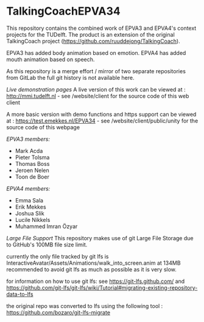 # TalkingCoachEPVA34
This repository contains the combined work of EPVA3 and EPVA4's context projects for the TUDelft. 
The product is an extension of the original TalkingCoach project (https://github.com/ruuddejong/TalkingCoach).

EPVA3 has added body animation based on emotion.
EPVA4 has added mouth animation based on speech.

As this repository is a merge effort / mirror of two separate repositories from GitLab the full git history is not available here.

*Live demonstration pages*
A live version of this work can be viewed at :
http://mmi.tudelft.nl - see /website/client for the source code of this web client

A more basic version with demo functions and https support can be viewed at :
https://test.emekkes.nl/EPVA34 - see /website/client/public/unity for the source code of this webpage

*EPVA3 members:*
- Mark Acda
- Pieter Tolsma
- Thomas Boss
- Jeroen Nelen
- Toon de Boer

*EPVA4 members:*
- Emma Sala
- Erik Mekkes
- Joshua Slik
- Lucile Nikkels
- Muhammed Imran Özyar


*Large File Support*
This repository makes use of git Large File Storage due to GitHub's 100MB file size limit.

currently the only file tracked by git lfs is InteractiveAvatar/Assets/Animations/walk_into_screen.anim at 134MB
recommended to avoid git lfs as much as possible as it is very slow.

for information on how to use git lfs:
see https://git-lfs.github.com/
and https://github.com/git-lfs/git-lfs/wiki/Tutorial#migrating-existing-repository-data-to-lfs

the original repo was converted to lfs using the following tool : https://github.com/bozaro/git-lfs-migrate
